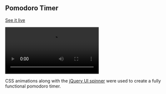 ## Pomodoro Timer 

[See it live](http://christophszcz.github.io/pomodoro/)

![readme-gif](https://media.giphy.com/media/3o6nV57lRVXpisuxxK/source.mp4)

CSS animations along with the [jQuery UI spinner](https://jqueryui.com/spinner/) were used to create a fully functional pomodoro timer.
